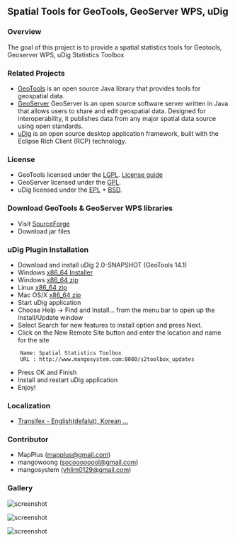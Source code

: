 ## Spatial Tools for GeoTools, GeoServer WPS, uDig

### Overview
The goal of this project is to provide a spatial statistics tools for Geotools, Geoserver WPS, uDig Statistics Toolbox
 
### Related Projects
* [GeoTools](http://geotools.org) is an open source Java library that provides tools for geospatial data. 
* [GeoServer](http://geoserver.org) GeoServer is an open source software server written in Java that 
allows users to share and edit geospatial data. Designed for interoperability, it publishes data from 
any major spatial data source using open standards.
* [uDig](http://locationtech.org/projects/technology.udig) is an open source desktop application framework, built with the Eclipse Rich Client (RCP) technology.

### License
* GeoTools licensed under the [LGPL](http://www.gnu.org/licenses/lgpl.html). [License guide](http://docs.geotools.org/latest/userguide/welcome/license.html)
* GeoServer licensed under the [GPL](http://www.gnu.org/licenses/old-licenses/gpl-2.0.html).
* uDig licensed under the [EPL](http://www.eclipse.org/legal/epl-v10.html) + [BSD](http://udig.refractions.net/files/bsd3-v10.html).

### Download GeoTools & GeoServer WPS libraries
* Visit [SourceForge](https://sourceforge.net/projects/mango-spatialstatistics/)
* Download jar files

### uDig Plugin Installation
* Download and install uDig 2.0-SNAPSHOT (GeoTools 14.1)
 * Windows [x86_64 Installer](http://www.mangosystem.com:8080/udig/udig-2.0.0-SNAPSHOT.win32.win32.x86_64.exe)
 * Windows [x86_64 zip](http://www.mangosystem.com:8080/udig/udig-2.0.0-SNAPSHOT.win32.win32.x86_64.zip)
 * Linux [x86_64 zip](http://www.mangosystem.com:8080/udig/udig-2.0.0-SNAPSHOT.linux.gtk.x86_64.zip)
 * Mac OS/X [x86_64 zip](http://www.mangosystem.com:8080/udig/udig-2.0.0-SNAPSHOT.macosx.cocoa.x86_64.zip)
* Start uDig application
* Choose Help -> Find and Install... from the menu bar to open up the Install/Update window
* Select Search for new features to install option and press Next.
* Click on the New Remote Site button and enter the location and name for the site
```
    Name: Spatial Statistics Toolbox
    URL : http://www.mangosystem.com:8080/s2toolbox_updates
```
* Press OK and Finish
* Install and restart uDig application
* Enjoy!

### Localization
* [Transifex - English(defalut), Korean ...](https://www.transifex.com/projects/p/ss-rd/)

### Contributor
* MapPlus (mapplus@gmail.com)
* mangowoong (socoooooool@gmail.com)
* mangosystem (yhlim0129@gmail.com)

### Gallery

![screenshot](https://github.com/MapPlus/spatial_statistics_for_geotools_udig/blob/master/docs/images/udig_processing_toolbox.png?width=800)


![screenshot](https://github.com/MapPlus/spatial_statistics_for_geotools_udig/blob/master/docs/images/geoserver_wps_request.png?width=800)


![screenshot](https://github.com/MapPlus/spatial_statistics_for_geotools_udig/blob/master/docs/images/geoserver_wps_client.png?width=800)
